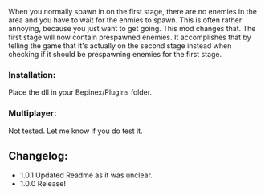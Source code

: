 ﻿When you normally spawn in on the first stage, there are no enemies in the area and you have to wait for the enmies to spawn. This is often rather annoying, because you just want to get going.
This mod changes that. The first stage will now contain prespawned enemies. It accomplishes that by telling the game that it's actually on the second stage instead when checking if it should be prespawning enemies for the first stage.

### Installation: 
Place the dll in your Bepinex/Plugins folder.

### Multiplayer:
Not tested. Let me know if you do test it.

## Changelog:
- 1.0.1 Updated Readme as it was unclear.
- 1.0.0 Release!